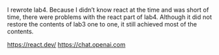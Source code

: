 I rewrote lab4. Because I didn’t know react at the time and was short of time, there were problems with the react part of lab4. Although it did not restore the contents of lab3 one to one, it still achieved most of the contents.

https://react.dev/
https://chat.openai.com
